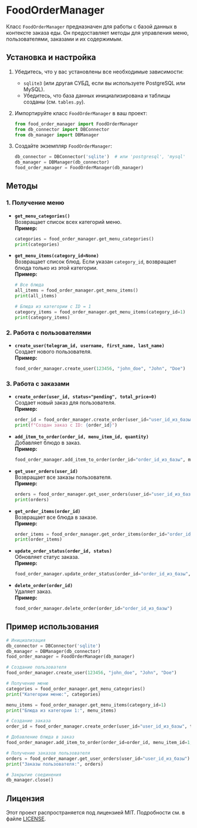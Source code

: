 # FoodOrderManager

Класс `FoodOrderManager` предназначен для работы с базой данных в контексте заказа еды. Он предоставляет методы для управления меню, пользователями, заказами и их содержимым.

## Установка и настройка

1. Убедитесь, что у вас установлены все необходимые зависимости:
   - `sqlite3` (или другая СУБД, если вы используете PostgreSQL или MySQL).
   - Убедитесь, что база данных инициализирована и таблицы созданы (см. `tables.py`).

2. Импортируйте класс `FoodOrderManager` в ваш проект:
   ```python
   from food_order_manager import FoodOrderManager
   from db_connector import DBConnector
   from db_manager import DBManager
   ```

3. Создайте экземпляр `FoodOrderManager`:
   ```python
   db_connector = DBConnector('sqlite')  # или 'postgresql', 'mysql'
   db_manager = DBManager(db_connector)
   food_order_manager = FoodOrderManager(db_manager)
   ```

## Методы

### 1. **Получение меню**
- **`get_menu_categories()`**  
  Возвращает список всех категорий меню.  
  **Пример:**
  ```python
  categories = food_order_manager.get_menu_categories()
  print(categories)
  ```

- **`get_menu_items(category_id=None)`**  
  Возвращает список блюд. Если указан `category_id`, возвращает блюда только из этой категории.  
  **Пример:**
  ```python
  # Все блюда
  all_items = food_order_manager.get_menu_items()
  print(all_items)

  # Блюда из категории с ID = 1
  category_items = food_order_manager.get_menu_items(category_id=1)
  print(category_items)
  ```

### 2. **Работа с пользователями**
- **`create_user(telegram_id, username, first_name, last_name)`**  
  Создает нового пользователя.  
  **Пример:**
  ```python
  food_order_manager.create_user(123456, "john_doe", "John", "Doe")
  ```

### 3. **Работа с заказами**
- **`create_order(user_id, status="pending", total_price=0)`**  
  Создает новый заказ для пользователя.  
  **Пример:**
  ```python
  order_id = food_order_manager.create_order(user_id="user_id_из_базы", total_price=100)
  print(f"Создан заказ с ID: {order_id}")
  ```

- **`add_item_to_order(order_id, menu_item_id, quantity)`**  
  Добавляет блюдо в заказ.  
  **Пример:**
  ```python
  food_order_manager.add_item_to_order(order_id="order_id_из_базы", menu_item_id=1, quantity=2)
  ```

- **`get_user_orders(user_id)`**  
  Возвращает все заказы пользователя.  
  **Пример:**
  ```python
  orders = food_order_manager.get_user_orders(user_id="user_id_из_базы")
  print(orders)
  ```

- **`get_order_items(order_id)`**  
  Возвращает все блюда в заказе.  
  **Пример:**
  ```python
  order_items = food_order_manager.get_order_items(order_id="order_id_из_базы")
  print(order_items)
  ```

- **`update_order_status(order_id, status)`**  
  Обновляет статус заказа.  
  **Пример:**
  ```python
  food_order_manager.update_order_status(order_id="order_id_из_базы", status="completed")
  ```

- **`delete_order(order_id)`**  
  Удаляет заказ.  
  **Пример:**
  ```python
  food_order_manager.delete_order(order_id="order_id_из_базы")
  ```

## Пример использования

```python
# Инициализация
db_connector = DBConnector('sqlite')
db_manager = DBManager(db_connector)
food_order_manager = FoodOrderManager(db_manager)

# Создание пользователя
food_order_manager.create_user(123456, "john_doe", "John", "Doe")

# Получение меню
categories = food_order_manager.get_menu_categories()
print("Категории меню:", categories)

menu_items = food_order_manager.get_menu_items(category_id=1)
print("Блюда из категории 1:", menu_items)

# Создание заказа
order_id = food_order_manager.create_order(user_id="user_id_из_базы", total_price=100)

# Добавление блюда в заказ
food_order_manager.add_item_to_order(order_id=order_id, menu_item_id=1, quantity=2)

# Получение заказов пользователя
orders = food_order_manager.get_user_orders(user_id="user_id_из_базы")
print("Заказы пользователя:", orders)

# Закрытие соединения
db_manager.close()
```

## Лицензия

Этот проект распространяется под лицензией MIT. Подробности см. в файле [LICENSE](LICENSE).

